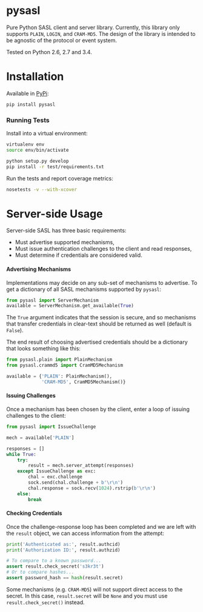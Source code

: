pysasl
======

Pure Python SASL client and server library. Currently, this library only
supports `PLAIN`, `LOGIN`, and `CRAM-MD5`. The design of the library is
intended to be agnostic of the protocol or event system.

Tested on Python 2.6, 2.7 and 3.4.

Installation
============

Available in [PyPi](https://pypi.python.org/):

```bash
pip install pysasl
```

### Running Tests

Install into a virtual environment:

```bash
virtualenv env
source env/bin/activate

python setup.py develop
pip install -r test/requirements.txt
```

Run the tests and report coverage metrics:

```bash
nosetests -v --with-xcover
```

Server-side Usage
=================

Server-side SASL has three basic requirements:

* Must advertise supported mechanisms,
* Must issue authentication challenges to the client and read responses,
* Must determine if credentials are considered valid.

#### Advertising Mechanisms

Implementations may decide on any sub-set of mechanisms to advertise. To get a
dictionary of all SASL mechanisms supported by `pysasl`:

```python
from pysasl import ServerMechanism
available = ServerMechanism.get_available(True)
```

The `True` argument indicates that the session is secure, and so mechanisms
that transfer credentials in clear-text should be returned as well (default is
`False`).

The end result of choosing advertised credentials should be a dictionary that
looks something like this:

```python
from pysasl.plain import PlainMechanism
from pysasl.crammd5 import CramMD5Mechanism

available = {'PLAIN': PlainMechanism(),
             'CRAM-MD5', CramMD5Mechanism()}
```

#### Issuing Challenges

Once a mechanism has been chosen by the client, enter a loop of issuing
challenges to the client:

```python
from pysasl import IssueChallenge

mech = available['PLAIN']

responses = []
while True:
    try:
        result = mech.server_attempt(responses)
    except IssueChallenge as exc:
        chal = exc.challenge
        sock.send(chal.challenge + b'\r\n')
        chal.response = sock.recv(1024).rstrip(b'\r\n')
    else:
        break
```

#### Checking Credentials

Once the challenge-response loop has been completed and we are left with the
`result` object, we can access information from the attempt:

```python
print('Authenticated as:', result.authcid)
print('Authorization ID:', result.authzid)

# To compare to a known password...
assert result.check_secret('s3kr3t')
# Or to compare hashes...
assert password_hash == hash(result.secret)
```

Some mechanisms (e.g. `CRAM-MD5`) will not support direct access to the secret.
In this case, `result.secret` will be `None` and you must use
`result.check_secret()` instead.
